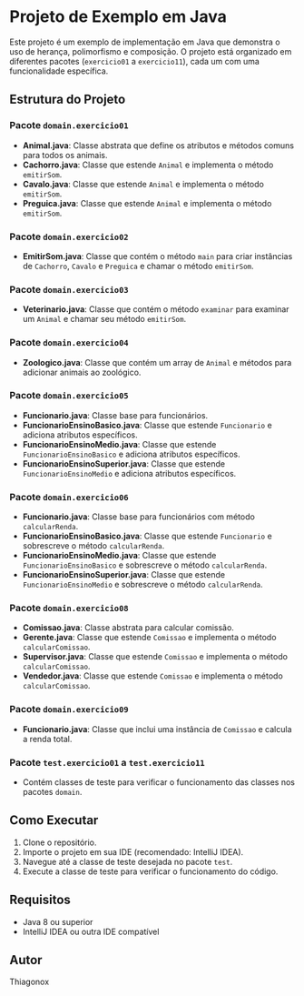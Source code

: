 # Projeto de Exemplo em Java

Este projeto é um exemplo de implementação em Java que demonstra o uso de herança, polimorfismo e composição. O projeto está organizado em diferentes pacotes (`exercicio01` a `exercicio11`), cada um com uma funcionalidade específica.

## Estrutura do Projeto

### Pacote `domain.exercicio01`

- **Animal.java**: Classe abstrata que define os atributos e métodos comuns para todos os animais.
- **Cachorro.java**: Classe que estende `Animal` e implementa o método `emitirSom`.
- **Cavalo.java**: Classe que estende `Animal` e implementa o método `emitirSom`.
- **Preguica.java**: Classe que estende `Animal` e implementa o método `emitirSom`.

### Pacote `domain.exercicio02`

- **EmitirSom.java**: Classe que contém o método `main` para criar instâncias de `Cachorro`, `Cavalo` e `Preguica` e chamar o método `emitirSom`.

### Pacote `domain.exercicio03`

- **Veterinario.java**: Classe que contém o método `examinar` para examinar um `Animal` e chamar seu método `emitirSom`.

### Pacote `domain.exercicio04`

- **Zoologico.java**: Classe que contém um array de `Animal` e métodos para adicionar animais ao zoológico.

### Pacote `domain.exercicio05`

- **Funcionario.java**: Classe base para funcionários.
- **FuncionarioEnsinoBasico.java**: Classe que estende `Funcionario` e adiciona atributos específicos.
- **FuncionarioEnsinoMedio.java**: Classe que estende `FuncionarioEnsinoBasico` e adiciona atributos específicos.
- **FuncionarioEnsinoSuperior.java**: Classe que estende `FuncionarioEnsinoMedio` e adiciona atributos específicos.

### Pacote `domain.exercicio06`

- **Funcionario.java**: Classe base para funcionários com método `calcularRenda`.
- **FuncionarioEnsinoBasico.java**: Classe que estende `Funcionario` e sobrescreve o método `calcularRenda`.
- **FuncionarioEnsinoMedio.java**: Classe que estende `FuncionarioEnsinoBasico` e sobrescreve o método `calcularRenda`.
- **FuncionarioEnsinoSuperior.java**: Classe que estende `FuncionarioEnsinoMedio` e sobrescreve o método `calcularRenda`.

### Pacote `domain.exercicio08`

- **Comissao.java**: Classe abstrata para calcular comissão.
- **Gerente.java**: Classe que estende `Comissao` e implementa o método `calcularComissao`.
- **Supervisor.java**: Classe que estende `Comissao` e implementa o método `calcularComissao`.
- **Vendedor.java**: Classe que estende `Comissao` e implementa o método `calcularComissao`.

### Pacote `domain.exercicio09`

- **Funcionario.java**: Classe que inclui uma instância de `Comissao` e calcula a renda total.

### Pacote `test.exercicio01` a `test.exercicio11`

- Contém classes de teste para verificar o funcionamento das classes nos pacotes `domain`.

## Como Executar

1. Clone o repositório.
2. Importe o projeto em sua IDE (recomendado: IntelliJ IDEA).
3. Navegue até a classe de teste desejada no pacote `test`.
4. Execute a classe de teste para verificar o funcionamento do código.

## Requisitos

- Java 8 ou superior
- IntelliJ IDEA ou outra IDE compatível

## Autor

Thiagonox
